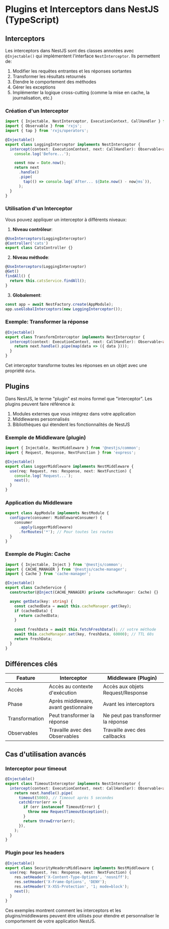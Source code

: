 # Plugins et Interceptors dans NestJS (TypeScript)

## Interceptors

Les interceptors dans NestJS sont des classes annotées avec `@Injectable()` qui implémentent l'interface `NestInterceptor`. Ils permettent de:

1. Modifier les requêtes entrantes et les réponses sortantes
2. Transformer les résultats retournés
3. Étendre le comportement des méthodes
4. Gérer les exceptions
5. Implémenter la logique cross-cutting (comme la mise en cache, la journalisation, etc.)

### Création d'un Interceptor

```typescript
import { Injectable, NestInterceptor, ExecutionContext, CallHandler } from '@nestjs/common';
import { Observable } from 'rxjs';
import { tap } from 'rxjs/operators';

@Injectable()
export class LoggingInterceptor implements NestInterceptor {
  intercept(context: ExecutionContext, next: CallHandler): Observable<any> {
    console.log('Before...');

    const now = Date.now();
    return next
      .handle()
      .pipe(
        tap(() => console.log(`After... ${Date.now() - now}ms`)),
      );
  }
}
```

### Utilisation d'un Interceptor

Vous pouvez appliquer un interceptor à différents niveaux:

1. **Niveau contrôleur**:
```typescript
@UseInterceptors(LoggingInterceptor)
@Controller('cats')
export class CatsController {}
```

2. **Niveau méthode**:
```typescript
@UseInterceptors(LoggingInterceptor)
@Get()
findAll() {
  return this.catsService.findAll();
}
```

3. **Globalement**:
```typescript
const app = await NestFactory.create(AppModule);
app.useGlobalInterceptors(new LoggingInterceptor());
```

### Exemple: Transformer la réponse

```typescript
@Injectable()
export class TransformInterceptor implements NestInterceptor {
  intercept(context: ExecutionContext, next: CallHandler): Observable<any> {
    return next.handle().pipe(map(data => ({ data })));
  }
}
```

Cet interceptor transforme toutes les réponses en un objet avec une propriété `data`.

## Plugins

Dans NestJS, le terme "plugin" est moins formel que "interceptor". Les plugins peuvent faire référence à:

1. Modules externes que vous intégrez dans votre application
2. Middlewares personnalisés
3. Bibliothèques qui étendent les fonctionnalités de NestJS

### Exemple de Middleware (plugin)

```typescript
import { Injectable, NestMiddleware } from '@nestjs/common';
import { Request, Response, NextFunction } from 'express';

@Injectable()
export class LoggerMiddleware implements NestMiddleware {
  use(req: Request, res: Response, next: NextFunction) {
    console.log(`Request...`);
    next();
  }
}
```

### Application du Middleware

```typescript
export class AppModule implements NestModule {
  configure(consumer: MiddlewareConsumer) {
    consumer
      .apply(LoggerMiddleware)
      .forRoutes('*'); // Pour toutes les routes
  }
}
```

### Exemple de Plugin: Cache

```typescript
import { Injectable, Inject } from '@nestjs/common';
import { CACHE_MANAGER } from '@nestjs/cache-manager';
import { Cache } from 'cache-manager';

@Injectable()
export class CacheService {
  constructor(@Inject(CACHE_MANAGER) private cacheManager: Cache) {}

  async getData(key: string) {
    const cachedData = await this.cacheManager.get(key);
    if (cachedData) {
      return cachedData;
    }
    
    const freshData = await this.fetchFreshData(); // votre méthode
    await this.cacheManager.set(key, freshData, 60000); // TTL 60s
    return freshData;
  }
}
```

## Différences clés

| Feature          | Interceptor                          | Middleware (Plugin)                 |
|------------------|--------------------------------------|-------------------------------------|
| Accès            | Accès au contexte d'exécution        | Accès aux objets Request/Response   |
| Phase            | Après middleware, avant gestionnaire| Avant les interceptors              |
| Transformation   | Peut transformer la réponse          | Ne peut pas transformer la réponse  |
| Observables      | Travaille avec des Observables       | Travaille avec des callbacks        |

## Cas d'utilisation avancés

### Interceptor pour timeout

```typescript
@Injectable()
export class TimeoutInterceptor implements NestInterceptor {
  intercept(context: ExecutionContext, next: CallHandler): Observable<any> {
    return next.handle().pipe(
      timeout(5000), // Timeout après 5 secondes
      catchError(err => {
        if (err instanceof TimeoutError) {
          throw new RequestTimeoutException();
        }
        return throwError(err);
      }),
    );
  }
}
```

### Plugin pour les headers

```typescript
@Injectable()
export class SecurityHeadersMiddleware implements NestMiddleware {
  use(req: Request, res: Response, next: NextFunction) {
    res.setHeader('X-Content-Type-Options', 'nosniff');
    res.setHeader('X-Frame-Options', 'DENY');
    res.setHeader('X-XSS-Protection', '1; mode=block');
    next();
  }
}
```

Ces exemples montrent comment les interceptors et les plugins/middlewares peuvent être utilisés pour étendre et personnaliser le comportement de votre application NestJS.
